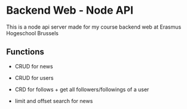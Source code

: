 # Backend Web - Node API

This is a node api server made for my course backend web at Erasmus Hogeschool Brussels

## Functions

- CRUD for news
- CRUD for users
- CRD for follows + get all followers/followings of a user

- limit and offset search for news
